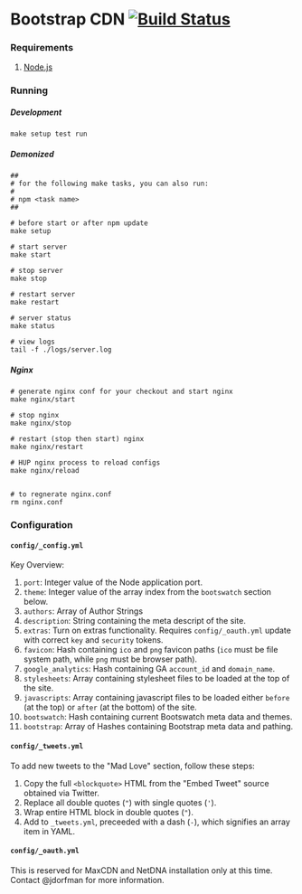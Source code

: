 # Bootstrap CDN [![Build Status](https://travis-ci.org/MaxCDN/bootstrap-cdn.png?branch=master)](https://travis-ci.org/MaxCDN/bootstrap-cdn)

### Requirements

1. [Node.js](http://nodejs.org/)

### Running

##### Development

```
make setup test run
```

##### Demonized

```
##
# for the following make tasks, you can also run:
#
# npm <task name>
##

# before start or after npm update
make setup

# start server
make start

# stop server
make stop

# restart server
make restart

# server status
make status

# view logs
tail -f ./logs/server.log
```

##### Nginx

```
# generate nginx conf for your checkout and start nginx
make nginx/start

# stop nginx
make nginx/stop

# restart (stop then start) nginx
make nginx/restart

# HUP nginx process to reload configs
make nginx/reload


# to regnerate nginx.conf
rm nginx.conf
```

### Configuration

#### `config/_config.yml`

Key Overview:

1. `port`: Integer value of the Node application port.
2. `theme`: Integer value of the array index from the `bootswatch` section below.
3. `authors`: Array of Author Strings
4. `description`: String containing the meta descript of the site.
5. `extras`: Turn on extras functionality. Requires `config/_oauth.yml` update with correct `key` and `security` tokens.
5. `favicon`: Hash containing `ico` and `png` favicon paths (`ico` must be file system path, while `png` must be browser path).
6. `google_analytics`: Hash containing GA `account_id` and `domain_name`.
7. `stylesheets`: Array containing stylesheet files to be loaded at the top of the site.
8. `javascripts`: Array containing javascript files to be loaded either `before` (at the top) or `after` (at the bottom) of the site.
9. `bootswatch`: Hash containing current Bootswatch meta data and themes.
10. `bootstrap`: Array of Hashes containing Bootstrap meta data and pathing.

#### `config/_tweets.yml`

To add new tweets to the "Mad Love" section, follow these steps:

1. Copy the full `<blockquote>` HTML from the "Embed Tweet" source obtained via Twitter.
2. Replace all double quotes (`"`) with single quotes (`'`).
3. Wrap entire HTML block in double quotes (`"`).
4. Add to `_tweets.yml`, preceeded with a dash (`-`), which signifies an array item in YAML.

#### `config/_oauth.yml`

This is reserved for MaxCDN and NetDNA installation only at this time. Contact @jdorfman for more information.


